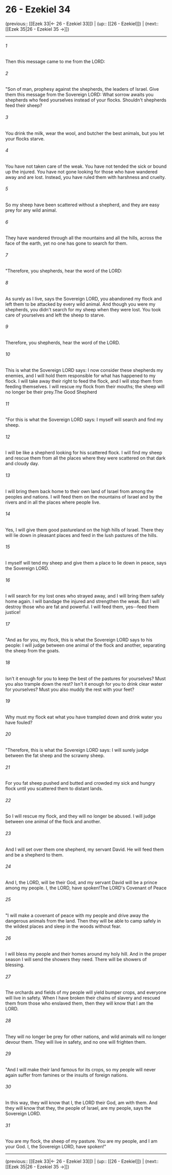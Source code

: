 # 26 - Ezekiel 34

(previous:: [[Ezek 33|← 26 - Ezekiel 33]]) | (up:: [[26 - Ezekiel]]) | (next:: [[Ezek 35|26 - Ezekiel 35 →]])

***


###### 1 
Then this message came to me from the LORD: 

###### 2 
"Son of man, prophesy against the shepherds, the leaders of Israel. Give them this message from the Sovereign LORD: What sorrow awaits you shepherds who feed yourselves instead of your flocks. Shouldn't shepherds feed their sheep? 

###### 3 
You drink the milk, wear the wool, and butcher the best animals, but you let your flocks starve. 

###### 4 
You have not taken care of the weak. You have not tended the sick or bound up the injured. You have not gone looking for those who have wandered away and are lost. Instead, you have ruled them with harshness and cruelty. 

###### 5 
So my sheep have been scattered without a shepherd, and they are easy prey for any wild animal. 

###### 6 
They have wandered through all the mountains and all the hills, across the face of the earth, yet no one has gone to search for them. 

###### 7 
"Therefore, you shepherds, hear the word of the LORD: 

###### 8 
As surely as I live, says the Sovereign LORD, you abandoned my flock and left them to be attacked by every wild animal. And though you were my shepherds, you didn't search for my sheep when they were lost. You took care of yourselves and left the sheep to starve. 

###### 9 
Therefore, you shepherds, hear the word of the LORD. 

###### 10 
This is what the Sovereign LORD says: I now consider these shepherds my enemies, and I will hold them responsible for what has happened to my flock. I will take away their right to feed the flock, and I will stop them from feeding themselves. I will rescue my flock from their mouths; the sheep will no longer be their prey.The Good Shepherd 

###### 11 
"For this is what the Sovereign LORD says: I myself will search and find my sheep. 

###### 12 
I will be like a shepherd looking for his scattered flock. I will find my sheep and rescue them from all the places where they were scattered on that dark and cloudy day. 

###### 13 
I will bring them back home to their own land of Israel from among the peoples and nations. I will feed them on the mountains of Israel and by the rivers and in all the places where people live. 

###### 14 
Yes, I will give them good pastureland on the high hills of Israel. There they will lie down in pleasant places and feed in the lush pastures of the hills. 

###### 15 
I myself will tend my sheep and give them a place to lie down in peace, says the Sovereign LORD. 

###### 16 
I will search for my lost ones who strayed away, and I will bring them safely home again. I will bandage the injured and strengthen the weak. But I will destroy those who are fat and powerful. I will feed them, yes--feed them justice! 

###### 17 
"And as for you, my flock, this is what the Sovereign LORD says to his people: I will judge between one animal of the flock and another, separating the sheep from the goats. 

###### 18 
Isn't it enough for you to keep the best of the pastures for yourselves? Must you also trample down the rest? Isn't it enough for you to drink clear water for yourselves? Must you also muddy the rest with your feet? 

###### 19 
Why must my flock eat what you have trampled down and drink water you have fouled? 

###### 20 
"Therefore, this is what the Sovereign LORD says: I will surely judge between the fat sheep and the scrawny sheep. 

###### 21 
For you fat sheep pushed and butted and crowded my sick and hungry flock until you scattered them to distant lands. 

###### 22 
So I will rescue my flock, and they will no longer be abused. I will judge between one animal of the flock and another. 

###### 23 
And I will set over them one shepherd, my servant David. He will feed them and be a shepherd to them. 

###### 24 
And I, the LORD, will be their God, and my servant David will be a prince among my people. I, the LORD, have spoken!The LORD's Covenant of Peace 

###### 25 
"I will make a covenant of peace with my people and drive away the dangerous animals from the land. Then they will be able to camp safely in the wildest places and sleep in the woods without fear. 

###### 26 
I will bless my people and their homes around my holy hill. And in the proper season I will send the showers they need. There will be showers of blessing. 

###### 27 
The orchards and fields of my people will yield bumper crops, and everyone will live in safety. When I have broken their chains of slavery and rescued them from those who enslaved them, then they will know that I am the LORD. 

###### 28 
They will no longer be prey for other nations, and wild animals will no longer devour them. They will live in safety, and no one will frighten them. 

###### 29 
"And I will make their land famous for its crops, so my people will never again suffer from famines or the insults of foreign nations. 

###### 30 
In this way, they will know that I, the LORD their God, am with them. And they will know that they, the people of Israel, are my people, says the Sovereign LORD. 

###### 31 
You are my flock, the sheep of my pasture. You are my people, and I am your God. I, the Sovereign LORD, have spoken!"

***

(previous:: [[Ezek 33|← 26 - Ezekiel 33]]) | (up:: [[26 - Ezekiel]]) | (next:: [[Ezek 35|26 - Ezekiel 35 →]])
